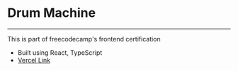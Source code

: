 # Drum Machine

---

This is part of freecodecamp's frontend certification

- Built using React, TypeScript
- [Vercel Link](https://react-drum-machine-mcqs0n55n-jayaramsivaramannair.vercel.app/)
